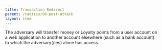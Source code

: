 ```yaml
---
title: Transaction Redirect
parent: /tactics/06-post-attack
layout: item
---
```


<p>The adversary will transfer money or Loyalty points from a user account on a web application to another account elsewhere (such as a bank account) to which the adversary(/ies) alone has access.</p>

